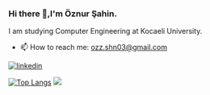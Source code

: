 ### Hi there 👋,I'm Öznur Şahin.

 I am studying Computer Engineering at Kocaeli University.

- 📫 How to reach me: ozz.shn03@gmail.com

[![linkedin](https://img.shields.io/badge/Linkedin-000000?style=for-the-badge&logo=Linkedin&logoColor=white)](https://www.linkedin.com/in/oznur-sahin/)

[![Top Langs](https://github-readme-stats.vercel.app/api/top-langs/?username=ozzshn)](https://github.com/anuraghazra/github-readme-stats)
<img src="https://github-readme-stats.vercel.app/api?username=ozzshn&&show_icons=true&title_color=ffffff&icon_color=bb2acf&text_color=daf7dc&bg_color=151515">
